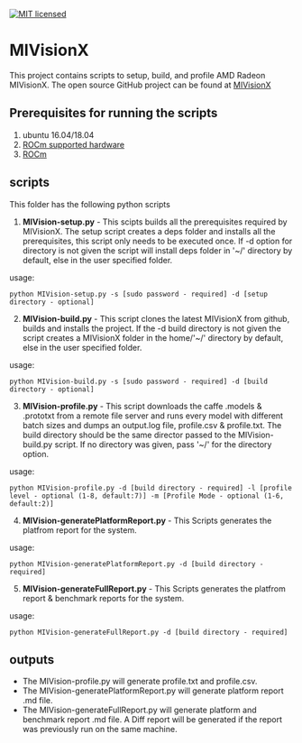 [![MIT licensed](https://img.shields.io/badge/license-MIT-blue.svg)](https://opensource.org/licenses/MIT)

# MIVisionX 

This project contains scripts to setup, build, and profile AMD Radeon MIVisionX. The open source GitHub project can be found at [MIVisionX](https://github.com/GPUOpen-ProfessionalCompute-Libraries/amdovx-modules)


## Prerequisites for running the scripts
1. ubuntu 16.04/18.04
2. [ROCm supported hardware](https://rocm.github.io/hardware.html)
3. [ROCm](https://github.com/RadeonOpenCompute/ROCm#installing-from-amd-rocm-repositories)

## scripts 
This folder has the following python scripts

1. **MIVision-setup.py** - This scipts builds all the prerequisites required by MIVisionX. The setup script creates a deps folder and installs all the prerequisites, this script only needs to be executed once. If -d option for directory is not given the script will install deps folder in '~/' directory by default, else in the user specified folder.

usage:

````
python MIVision-setup.py -s [sudo password - required] -d [setup directory - optional]
```` 

2. **MIVision-build.py** - This script clones the latest MIVisionX from github, builds and installs the project. If the -d build directory is not given the script creates a MIVisionX folder in the home/'~/' directory by default, else in the user specified folder.

usage:

````
python MIVision-build.py -s [sudo password - required] -d [build directory - optional]
```` 

3. **MIVision-profile.py** - This script downloads the caffe .models & .prototxt from a remote file server and runs every model with different batch sizes and dumps an output.log file, profile.csv & profile.txt. The build directory should be the same director passed to the MIVision-build.py script. If no directory was given, pass '~/' for the directory option. 

usage:

````
python MIVision-profile.py -d [build directory - required] -l [profile level - optional (1-8, default:7)] -m [Profile Mode - optional (1-6, default:2)]
```` 

4. **MIVision-generatePlatformReport.py** - This Scripts generates the platfrom report for the system.

usage:

````
python MIVision-generatePlatformReport.py -d [build directory - required]
```` 

5. **MIVision-generateFullReport.py** - This Scripts generates the platfrom report & benchmark reports for the system.

usage:

````
python MIVision-generateFullReport.py -d [build directory - required]
```` 

## outputs
* The MIVision-profile.py will generate profile.txt and profile.csv.
* The MIVision-generatePlatformReport.py will generate platform report .md file.
* The MIVision-generateFullReport.py will generate platform and benchmark report .md file. A Diff report will be generated if the report was previously run on the same machine.
